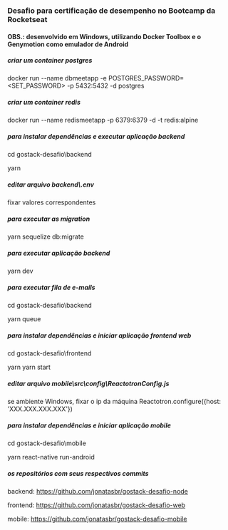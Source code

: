 ### Desafio para certificação de desempenho no Bootcamp da Rocketseat

#### OBS.: desenvolvido em Windows, utilizando Docker Toolbox e o Genymotion como emulador de Android

##### criar um container postgres
docker run --name dbmeetapp -e POSTGRES_PASSWORD=<SET_PASSWORD> -p 5432:5432 -d postgres

##### criar um container redis
docker run --name redismeetapp -p 6379:6379 -d -t redis:alpine

##### para instalar dependências e executar aplicação backend
cd gostack-desafio\backend

yarn

##### editar arquivo backend\\.env
fixar valores correspondentes

##### para executar as migration
yarn sequelize db:migrate

##### para executar aplicação backend
yarn dev

##### para executar fila de e-mails
cd gostack-desafio\backend

yarn queue

##### para instalar dependências e iniciar aplicação frontend web
cd gostack-desafio\frontend

yarn yarn start

##### editar arquivo mobile\src\config\ReactotronConfig.js
se ambiente Windows, fixar o ip da máquina
Reactotron.configure({host: 'XXX.XXX.XXX.XXX'})

##### para instalar dependências e iniciar aplicação mobile
cd gostack-desafio\mobile

yarn react-native run-android

##### os repositórios com seus respectivos commits
backend: https://github.com/jonatasbr/gostack-desafio-node

frontend: https://github.com/jonatasbr/gostack-desafio-web

mobile: https://github.com/jonatasbr/gostack-desafio-mobile
